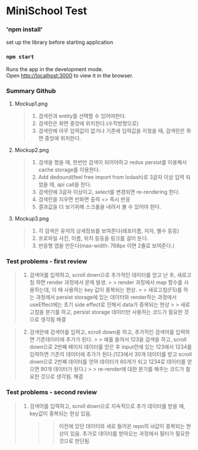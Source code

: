 # MiniSchool Test

### 'npm install'

set up the library before starting application

### `npm start`

Runs the app in the development mode.\
Open [http://localhost:3000](http://localhost:3000) to view it in the browser.

### Summary Github

1. Mockup1.png

   > 1. 검색란과 entity를 선택할 수 있어야한다.
   > 2. 검색란은 화면 중앙에 위치한다.(수직방향으로)
   > 3. 검색란에 아무 입력값이 없거나 기존에 입력값을 지웠을 때, 검색란은 화면 중앙에 위치한다.

2. Mockup2.png

   > 1. 검색을 했을 때, 한번만 검색이 되어야하고 redux persist를 이용해서 cache storage를 이용한다.
   > 2. Add dedound(feel free import from lodash)로 3글자 이상 입력 되었을 때, api call을 한다.
   > 3. 검색란에 3글자 이상이고, select를 변경되면 re-rendering 한다.
   > 4. 검색란을 지우면 빈화면 출력 => 즉시 반응
   > 5. 결과값을 더 보기위해 스크롤을 내려서 볼 수 있어야 한다.

3. Mockup3.png
   > 1. 각 검색은 유저의 상세정보를 보여준다(레포이름, 저자, 별수 등등)
   > 2. 프로파일 사진, 이름, 위치 등등을 링크를 걸어 둔다.
   > 3. 반응형 앱을 만든다(max-width: 768px 이면 2줄로 보여준다.)

### Test problems - first review

> 1.  검색어를 입력하고, scroll down으로 추가적인 데이터를 얻고 난 후, 새로고침 하면 render 과정에서 문제 발생. > > render 과정에서 map 함수를 사용하는데, 이 때 사용하는 key 값이 중복되는 현상. > > 새로고침(F5)를 하는 과정에서 persist storage에 있는 데이터와 render하는 과정에서 useEffect에는 초기 side effect로 인해서 data가 중복되는 현상 > > 새로고침을 분기를 하고, persist storage 데이터만 사용하는 코드가 필요한 것으로 생각됨
>     해결

> 2.  검색란에 검색어를 입력고, scroll down을 하고, 추가적인 검색어를 입력하면 기존데이터에 추가가 된다. > > 예를 들어서 123을 검색을 하고, scroll down으로 2번째 페이지 데이터를 얻은 후 input란에 있는 123에서 1234를 입력하면 기존의 데이터에 추가가 된다.(123에서 30개 데이터를 받고 scroll down으로 2번째 데이터를 얻어 데이터가 60개가 되고 1234로 데이터를 얻으면 90개 데이터가 된다.) > > re-render에 대한 분기를 해주는 코드가 필요한 것으로 생각됨.
>     해결

### Test problems - second review

> 1.  검색어를 입력하고, scroll down으로 지속적으로 추가 데이터를 받을 때, key값이 중복되는 현상 있음.
>     > > 이전에 있던 데이터와 새로 들어온 repo의 id값이 중복되는 현상이 있음.
>     > > 추가로 데이터를 받아오는 과정에서 필터가 필요한 것으로 판단됨.
